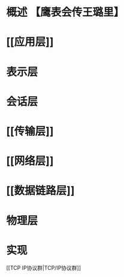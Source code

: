 # 概述 【鹰表会传王璐里】

# [[应用层]] 
# 表示层
# 会话层
# [[传输层]] 

# [[网络层]] 

# [[数据链路层]] 
# 物理层
# 实现

[[TCP IP协议群|TCP/IP协议群]] 